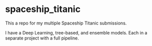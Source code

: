 # spaceship_titanic

This a repo for my multiple Spaceship Titanic submissions. 

I have a Deep Learning, tree-based, and ensemble models. Each in a separate project with a full pipeline. 
